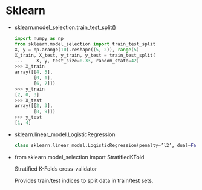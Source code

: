 # Sklearn

- sklearn.model_selection.train_test_split()

  ```python
  import numpy as np
  from sklearn.model_selection import train_test_split
  X, y = np.arange(10).reshape((5, 2)), range(5)
  X_train, X_test, y_train, y_test = train_test_split(
  ...     X, y, test_size=0.33, random_state=42)
  >>> X_train
  array([[4, 5],
         [0, 1],
         [6, 7]])
  >>> y_train
  [2, 0, 3]
  >>> X_test
  array([[2, 3],
         [8, 9]])
  >>> y_test
  [1, 4]
  ```

  

- sklearn.linear_model.LogisticRegression

  ```python
  class sklearn.linear_model.LogisticRegression(penalty=’l2’, dual=False, tol=0.0001, C=1.0, fit_intercept=True, intercept_scaling=1, class_weight=None, random_state=None, solver=’warn’, max_iter=100, multi_class=’warn’, verbose=0, warm_start=False, n_jobs=None)
  ```

- from sklearn.model_selection import StratifiedKFold

  Stratified K-Folds cross-validator

  Provides train/test indices to split data in train/test sets.

  